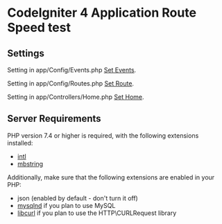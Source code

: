 # CodeIgniter 4 Application Route Speed test
## Settings

Setting in app/Config/Events.php 
[Set Events](app/Config/Events.php).

Setting in app/Config/Routes.php 
[Set Route](app/Config/Routes.php).

Setting in app/Controllers/Home.php 
[Set Home](app/Controllers/Home.php).


## Server Requirements

PHP version 7.4 or higher is required, with the following extensions installed:

- [intl](http://php.net/manual/en/intl.requirements.php)
- [mbstring](http://php.net/manual/en/mbstring.installation.php)

Additionally, make sure that the following extensions are enabled in your PHP:

- json (enabled by default - don't turn it off)
- [mysqlnd](http://php.net/manual/en/mysqlnd.install.php) if you plan to use MySQL
- [libcurl](http://php.net/manual/en/curl.requirements.php) if you plan to use the HTTP\CURLRequest library
